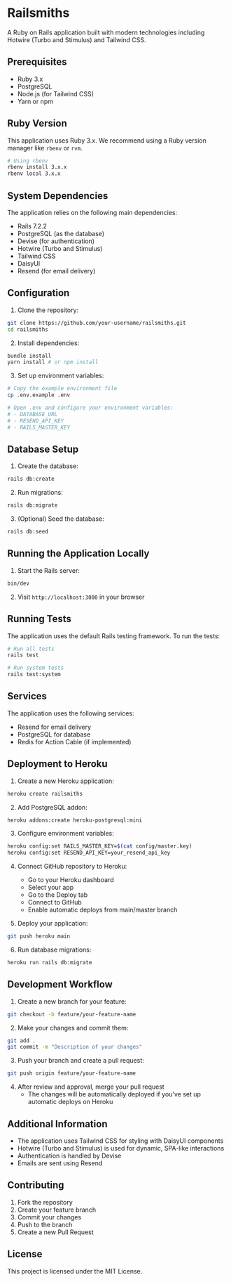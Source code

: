 # Railsmiths

A Ruby on Rails application built with modern technologies including Hotwire (Turbo and Stimulus) and Tailwind CSS.

## Prerequisites

- Ruby 3.x
- PostgreSQL
- Node.js (for Tailwind CSS)
- Yarn or npm

## Ruby Version

This application uses Ruby 3.x. We recommend using a Ruby version manager like `rbenv` or `rvm`.

```bash
# Using rbenv
rbenv install 3.x.x
rbenv local 3.x.x
```

## System Dependencies

The application relies on the following main dependencies:

- Rails 7.2.2
- PostgreSQL (as the database)
- Devise (for authentication)
- Hotwire (Turbo and Stimulus)
- Tailwind CSS
- DaisyUI
- Resend (for email delivery)

## Configuration

1. Clone the repository:
```bash
git clone https://github.com/your-username/railsmiths.git
cd railsmiths
```

2. Install dependencies:
```bash
bundle install
yarn install # or npm install
```

3. Set up environment variables:
```bash
# Copy the example environment file
cp .env.example .env

# Open .env and configure your environment variables:
# - DATABASE_URL
# - RESEND_API_KEY
# - RAILS_MASTER_KEY
```

## Database Setup

1. Create the database:
```bash
rails db:create
```

2. Run migrations:
```bash
rails db:migrate
```

3. (Optional) Seed the database:
```bash
rails db:seed
```

## Running the Application Locally

1. Start the Rails server:
```bash
bin/dev
```

2. Visit `http://localhost:3000` in your browser

## Running Tests

The application uses the default Rails testing framework. To run the tests:

```bash
# Run all tests
rails test

# Run system tests
rails test:system
```

## Services

The application uses the following services:

- Resend for email delivery
- PostgreSQL for database
- Redis for Action Cable (if implemented)

## Deployment to Heroku

1. Create a new Heroku application:
```bash
heroku create railsmiths
```

2. Add PostgreSQL addon:
```bash
heroku addons:create heroku-postgresql:mini
```

3. Configure environment variables:
```bash
heroku config:set RAILS_MASTER_KEY=$(cat config/master.key)
heroku config:set RESEND_API_KEY=your_resend_api_key
```

4. Connect GitHub repository to Heroku:
   - Go to your Heroku dashboard
   - Select your app
   - Go to the Deploy tab
   - Connect to GitHub
   - Enable automatic deploys from main/master branch

5. Deploy your application:
```bash
git push heroku main
```

6. Run database migrations:
```bash
heroku run rails db:migrate
```

## Development Workflow

1. Create a new branch for your feature:
```bash
git checkout -b feature/your-feature-name
```

2. Make your changes and commit them:
```bash
git add .
git commit -m "Description of your changes"
```

3. Push your branch and create a pull request:
```bash
git push origin feature/your-feature-name
```

4. After review and approval, merge your pull request
   - The changes will be automatically deployed if you've set up automatic deploys on Heroku

## Additional Information

- The application uses Tailwind CSS for styling with DaisyUI components
- Hotwire (Turbo and Stimulus) is used for dynamic, SPA-like interactions
- Authentication is handled by Devise
- Emails are sent using Resend

## Contributing

1. Fork the repository
2. Create your feature branch
3. Commit your changes
4. Push to the branch
5. Create a new Pull Request

## License

This project is licensed under the MIT License.
